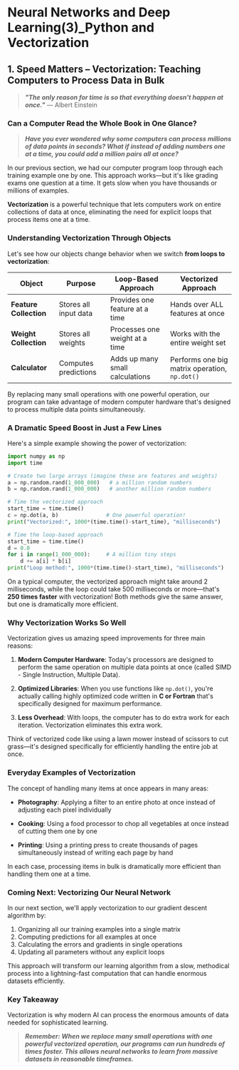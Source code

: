 # Neural Networks and Deep Learning(3)_Python and Vectorization

## 1. Speed Matters – Vectorization: Teaching Computers to Process Data in Bulk

> ***"The only reason for time is so that everything doesn't happen at once."***
> — Albert Einstein

### Can a Computer Read the Whole Book in One Glance?

> ***Have you ever wondered why some computers can process millions of data points in seconds? What if instead of adding numbers one at a time, you could add a million pairs all at once?***

In our previous section, we had our computer program loop through each training example one by one. This approach works—but it's like grading exams one question at a time. It gets slow when you have thousands or millions of examples.

**Vectorization** is a powerful technique that lets computers work on entire collections of data at once, eliminating the need for explicit loops that process items one at a time.

### Understanding Vectorization Through Objects

Let's see how our objects change behavior when we switch **from loops to vectorization**:

| Object | Purpose | Loop-Based Approach | Vectorized Approach |
| ------ | ------- | ------------------ | ------------------- |
| **Feature Collection** | Stores all input data | Provides one feature at a time | Hands over ALL features at once |
| **Weight Collection** | Stores all weights | Processes one weight at a time | Works with the entire weight set |
| **Calculator** | Computes predictions | Adds up many small calculations | Performs one big matrix operation, `np.dot()` |

By replacing many small operations with one powerful operation, our program can take advantage of modern computer hardware that's designed to process multiple data points simultaneously.

### A Dramatic Speed Boost in Just a Few Lines

Here's a simple example showing the power of vectorization:

```python
import numpy as np
import time

# Create two large arrays (imagine these are features and weights)
a = np.random.rand(1_000_000)   # a million random numbers
b = np.random.rand(1_000_000)   # another million random numbers

# Time the vectorized approach
start_time = time.time()
c = np.dot(a, b)               # One powerful operation!
print("Vectorized:", 1000*(time.time()-start_time), "milliseconds")

# Time the loop-based approach
start_time = time.time()
d = 0.0
for i in range(1_000_000):     # A million tiny steps
    d += a[i] * b[i]
print("Loop method:", 1000*(time.time()-start_time), "milliseconds")
```

On a typical computer, the vectorized approach might take around 2 milliseconds, while the loop could take 500 milliseconds or more—that's **250 times faster** with vectorization! Both methods give the same answer, but one is dramatically more efficient.

### Why Vectorization Works So Well

Vectorization gives us amazing speed improvements for three main reasons:

1. **Modern Computer Hardware**: Today's processors are designed to perform the same operation on multiple data points at once (called SIMD - Single Instruction, Multiple Data).

2. **Optimized Libraries**: When you use functions like `np.dot()`, you're actually calling highly optimized code written in **C or Fortran** that's specifically designed for maximum performance.

3. **Less Overhead**: With loops, the computer has to do extra work for each iteration. Vectorization eliminates this extra work.

Think of vectorized code like using a lawn mower instead of scissors to cut grass—it's designed specifically for efficiently handling the entire job at once.

### Everyday Examples of Vectorization

The concept of handling many items at once appears in many areas:

* **Photography**: Applying a filter to an entire photo at once instead of adjusting each pixel individually

* **Cooking**: Using a food processor to chop all vegetables at once instead of cutting them one by one

* **Printing**: Using a printing press to create thousands of pages simultaneously instead of writing each page by hand

In each case, processing items in bulk is dramatically more efficient than handling them one at a time.

### Coming Next: Vectorizing Our Neural Network

In our next section, we'll apply vectorization to our gradient descent algorithm by:

1. Organizing all our training examples into a single matrix
2. Computing predictions for all examples at once
3. Calculating the errors and gradients in single operations
4. Updating all parameters without any explicit loops

This approach will transform our learning algorithm from a slow, methodical process into a lightning-fast computation that can handle enormous datasets efficiently.

### Key Takeaway

Vectorization is why modern AI can process the enormous amounts of data needed for sophisticated learning.

> ***Remember: When we replace many small operations with one powerful vectorized operation, our programs can run hundreds of times faster. This allows neural networks to learn from massive datasets in reasonable timeframes.***